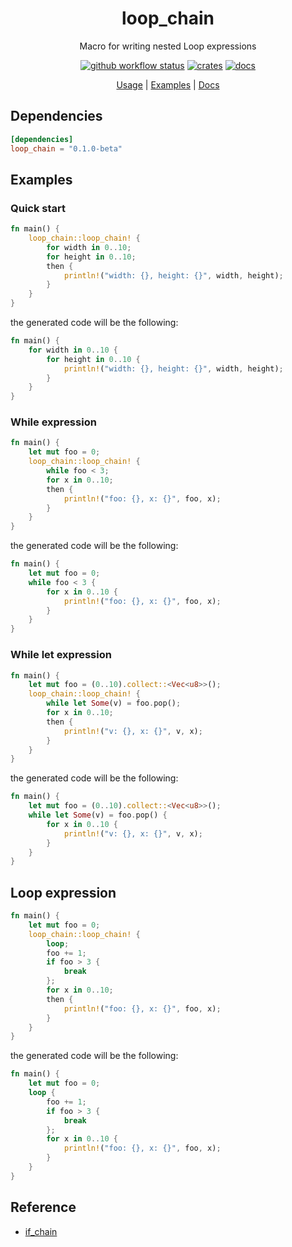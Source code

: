 <div align="center">

 # loop_chain

 Macro for writing nested Loop expressions

 [![github workflow status](https://img.shields.io/github/workflow/status/TaKO8Ki/loop_chain/CI/main)](https://github.com/TaKO8Ki/loop_chain/actions) [![crates](https://img.shields.io/crates/v/loop_chain.svg?logo=rust)](https://crates.io/crates/loop_chain) [![docs](https://img.shields.io/badge/docs-loop_chain-8da0cb?labelColor=555555&logo=rust)](https://docs.rs/loop_chain)

 [Usage](#Usage) | [Examples](examples) | [Docs](https://docs.rs/loop_chain)

</div>

## Dependencies

```toml
[dependencies]
loop_chain = "0.1.0-beta"
```

## Examples

### Quick start

```rust
fn main() {
    loop_chain::loop_chain! {
        for width in 0..10;
        for height in 0..10;
        then {
            println!("width: {}, height: {}", width, height);
        }
    }
}
```

the generated code will be the following:

```rust
fn main() {
    for width in 0..10 {
        for height in 0..10 {
            println!("width: {}, height: {}", width, height);
        }
    }
}
```

###  While expression

```rust
fn main() {
    let mut foo = 0;
    loop_chain::loop_chain! {
        while foo < 3;
        for x in 0..10;
        then {
            println!("foo: {}, x: {}", foo, x);
        }
    }
}
```

the generated code will be the following:

```rust
fn main() {
    let mut foo = 0;
    while foo < 3 {
        for x in 0..10 {
            println!("foo: {}, x: {}", foo, x);
        }
    }
}
```

###  While let expression

```rust
fn main() {
    let mut foo = (0..10).collect::<Vec<u8>>();
    loop_chain::loop_chain! {
        while let Some(v) = foo.pop();
        for x in 0..10;
        then {
            println!("v: {}, x: {}", v, x);
        }
    }
}
```

the generated code will be the following:

```rust
fn main() {
    let mut foo = (0..10).collect::<Vec<u8>>();
    while let Some(v) = foo.pop() {
        for x in 0..10 {
            println!("v: {}, x: {}", v, x);
        }
    }
}
```

## Loop expression

```rust
fn main() {
    let mut foo = 0;
    loop_chain::loop_chain! {
        loop;
        foo += 1;
        if foo > 3 {
            break
        };
        for x in 0..10;
        then {
            println!("foo: {}, x: {}", foo, x);
        }
    }
}
```

the generated code will be the following:

```rust
fn main() {
    let mut foo = 0;
    loop {
        foo += 1;
        if foo > 3 {
            break
        };
        for x in 0..10 {
            println!("foo: {}, x: {}", foo, x);
        }
    }
}
```

## Reference

- [if_chain](https://github.com/lambda-fairy/if_chain)
